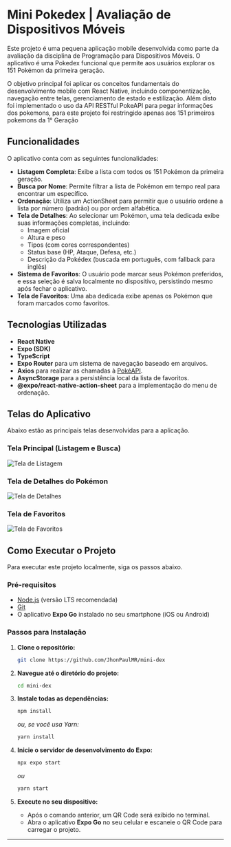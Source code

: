 # Mini Pokedex | Avaliação de Dispositivos Móveis

Este projeto é uma pequena aplicação mobile desenvolvida como parte da avaliação da disciplina de Programação para Dispositivos Móveis. O aplicativo é uma Pokedex funcional que permite aos usuários explorar os 151 Pokémon da primeira geração.

O objetivo principal foi aplicar os conceitos fundamentais do desenvolvimento mobile com React Native, incluindo componentização, navegação entre telas, gerenciamento de estado e estilização. Além disto foi implementado o uso da API RESTful PokeAPI para pegar informações dos pokemons, para este projeto foi restringido apenas aos 151 primeiros pokemons da 1° Geração

## Funcionalidades

O aplicativo conta com as seguintes funcionalidades:

* **Listagem Completa**: Exibe a lista com todos os 151 Pokémon da primeira geração.
* **Busca por Nome**: Permite filtrar a lista de Pokémon em tempo real para encontrar um específico.
* **Ordenação**: Utiliza um ActionSheet para permitir que o usuário ordene a lista por número (padrão) ou por ordem alfabética.
* **Tela de Detalhes**: Ao selecionar um Pokémon, uma tela dedicada exibe suas informações completas, incluindo:
    * Imagem oficial
    * Altura e peso
    * Tipos (com cores correspondentes)
    * Status base (HP, Ataque, Defesa, etc.)
    * Descrição da Pokédex (buscada em português, com fallback para inglês)
* **Sistema de Favoritos**: O usuário pode marcar seus Pokémon preferidos, e essa seleção é salva localmente no dispositivo, persistindo mesmo após fechar o aplicativo.
* **Tela de Favoritos**: Uma aba dedicada exibe apenas os Pokémon que foram marcados como favoritos.

## Tecnologias Utilizadas

* **React Native**
* **Expo (SDK)**
* **TypeScript**
* **Expo Router** para um sistema de navegação baseado em arquivos.
* **Axios** para realizar as chamadas à [PokéAPI](https://pokeapi.co/).
* **AsyncStorage** para a persistência local da lista de favoritos.
* **@expo/react-native-action-sheet** para a implementação do menu de ordenação.

## Telas do Aplicativo

Abaixo estão as principais telas desenvolvidas para a aplicação.

### Tela Principal (Listagem e Busca)
![Tela de Listagem](<img width="373" height="832" alt="image" src="https://github.com/user-attachments/assets/583d3c22-cb0e-490b-a189-142b19cf5c77" />)

### Tela de Detalhes do Pokémon
![Tela de Detalhes](<img width="376" height="832" alt="image" src="https://github.com/user-attachments/assets/bbcb012e-a339-4e4a-8a45-427a4976649d" />)

### Tela de Favoritos
![Tela de Favoritos](<img width="376" height="833" alt="image" src="https://github.com/user-attachments/assets/b9b8383c-f1a5-4afc-8f85-b54e635b3fd0" />)


## Como Executar o Projeto

Para executar este projeto localmente, siga os passos abaixo.

### Pré-requisitos
* [Node.js](https://nodejs.org/en/) (versão LTS recomendada)
* [Git](https://git-scm.com/)
* O aplicativo **Expo Go** instalado no seu smartphone (iOS ou Android)

### Passos para Instalação

1.  **Clone o repositório:**
    ```bash
    git clone https://github.com/JhonPaulMR/mini-dex
    ```

2.  **Navegue até o diretório do projeto:**
    ```bash
    cd mini-dex
    ```

3.  **Instale todas as dependências:**
    ```bash
    npm install
    ```
    *ou, se você usa Yarn:*
    ```bash
    yarn install
    ```

4.  **Inicie o servidor de desenvolvimento do Expo:**
    ```bash
    npx expo start
    ```
    *ou*
    ```bash
    yarn start
    ```

5.  **Execute no seu dispositivo:**
    * Após o comando anterior, um QR Code será exibido no terminal.
    * Abra o aplicativo **Expo Go** no seu celular e escaneie o QR Code para carregar o projeto.

---
